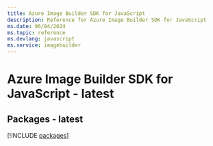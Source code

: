 ```yaml
---
title: Azure Image Builder SDK for JavaScript
description: Reference for Azure Image Builder SDK for JavaScript
ms.date: 06/04/2024
ms.topic: reference
ms.devlang: javascript
ms.service: imagebuilder
---
```

# Azure Image Builder SDK for JavaScript - latest
## Packages - latest
[!INCLUDE [packages](image-builder-index.md)]